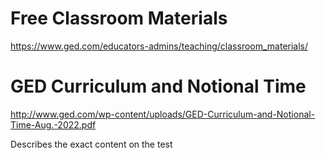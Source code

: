 # Free Classroom Materials
https://www.ged.com/educators-admins/teaching/classroom_materials/

# GED Curriculum and Notional Time
http://www.ged.com/wp-content/uploads/GED-Curriculum-and-Notional-Time-Aug.-2022.pdf

Describes the exact content on the test
